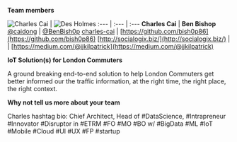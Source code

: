 **Team members**

![Charles Cai](https://avatars2.githubusercontent.com/u/127682?v=3&s=460)  | ![Des Holmes](https://avatars3.githubusercontent.com/u/1517766?v=3&s=100)
:--- | :--- | :---
**Charles Cai** | **Ben Bishop** 
[@caidong](https://twitter.com/caidong) | [@BenBish0p](https://twitter.com/BenBish0p) 
[charles-cai](https://github.com/charles-cai) | [https://github.com/bish0p86](https://github.com/bish0p86)
[http://socialogix.biz/](http://socialogix.biz/) |  | [https://medium.com/@jjkilpatrick](https://medium.com/@jjkilpatrick)

**IoT Solution(s) for London Commuters**

A ground breaking end-to-end solution to help London Commuters get better informed our the traffic information, at the right time, the right place, the right context.

**Why not tell us more about your team**

Charles hashtag bio: Chief Architect, Head of #DataScience, #Intrapreneur #Innovator #Disruptor in #ETRM #FO #MO #BO w/ #BigData #ML #IoT #Mobile #Cloud #UI #UX #FP #startup
